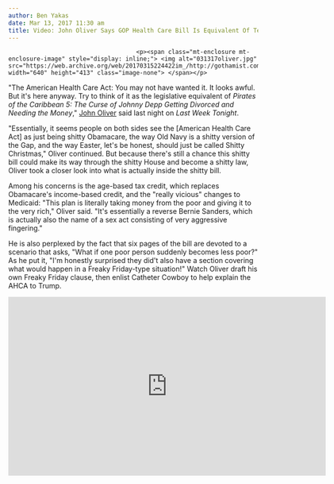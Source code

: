 ```yaml
---
author: Ben Yakas
date: Mar 13, 2017 11:30 am
title: Video: John Oliver Says GOP Health Care Bill Is Equivalent Of Terrible 'Pirates Of The Caribbean' Sequel
---
```


	
										<p><span class="mt-enclosure mt-enclosure-image" style="display: inline;"> <img alt="031317oliver.jpg" src="https://web.archive.org/web/20170315224422im_/http://gothamist.com/attachments/byakas/031317oliver.jpg" width="640" height="413" class="image-none"> </span></p>

<p>&quot;The American Health Care Act: You may not have wanted it. It looks awful. But it&apos;s here anyway. Try to think of it as the legislative equivalent of <em>Pirates of the Caribbean 5: The Curse of Johnny Depp Getting Divorced and Needing the Money</em>,&quot; <a href="https://web.archive.org/web/20170315224422/http://gothamist.com/tags/johnoliver">John Oliver</a> said last night on <em>Last Week Tonight</em>.</p>

<p>&quot;Essentially, it seems people on both sides see the [American Health Care Act] as just being shitty Obamacare, the way Old Navy is a shitty version of the Gap, and the way Easter, let&apos;s be honest, should just be called Shitty Christmas,&quot; Oliver continued. But because there&apos;s still a chance this shitty bill could make its way through the shitty House and become a shitty law, Oliver took a closer look into what is actually inside the shitty bill.</p>

<p>Among his concerns is the age-based tax credit, which replaces Obamacare&apos;s income-based credit, and the &quot;really vicious&quot; changes to Medicaid: &quot;This plan is literally taking money from the poor and giving it to the very rich,&quot; Oliver said. &quot;It&apos;s essentially a reverse Bernie Sanders, which is actually also the name of a sex act consisting of very aggressive fingering.&quot; </p>

<p>He is also perplexed by the fact that six pages of the bill are devoted to a scenario that asks, &quot;What if one poor person suddenly becomes less poor?&quot; As he put it, &quot;I&apos;m honestly surprised they did&apos;t also have a section covering what would happen in a Freaky Friday-type situation!&quot; Watch Oliver draft his own Freaky Friday clause, then enlist Catheter Cowboy to help explain the AHCA to Trump.</p>

<p><iframe width="640" height="360" src="https://web.archive.org/web/20170315224422if_/https://www.youtube.com/embed/Ifi9M7DRazI" frameborder="0" allowfullscreen></iframe></p>					
										
									
				